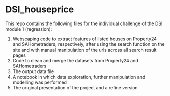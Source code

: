 # DSI_houseprice

This repo contains the following files for the individual challenge of the DSI module 1 (regression):   
1. Webscaping code to extract features of listed houses on Property24 and SAHometraders, respectively, after using the search function on the site and with manual manipulation of the urls across all search result pages    
2. Code to clean and merge the datasets from Property24 and SAHometraders   
3. The output data file    
4. A notebook in which data exploration, further manipulation and modelling was performed    
5. The original presentation of the project and a refine version    
